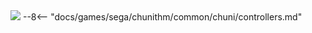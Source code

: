 <img class="header-logo" src="/img/sega/chunithm/paradise/logo.webp">
--8<-- "docs/games/sega/chunithm/common/chuni/controllers.md"